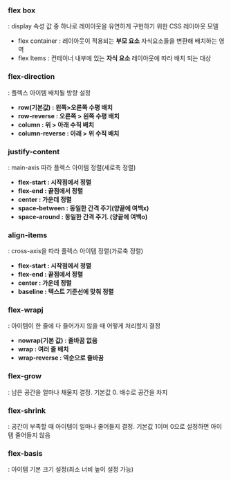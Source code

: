 
### flex box
: display 속성 값 중 하나로 레이아웃을 유연하게 구현하기 위한 CSS 레이아웃 모델

+ flex container
	: 레이아웃이 적용되는 **부모 요소** 
	자식요소들을 변환해 배치하는 영역
+ flex Items
	: 컨테이너 내부에 있는 **자식 요소**
	레이아웃에 따라 배치 되는 대상


### flex-direction
: 플렉스 아이템 배치될 방향 설정
+ **row(기본값) : 왼쪽>오른쪽 수평 배치**
+ **row-reverse : 오른쪽 > 왼쪽 수평 배치**
+ **column : 위 > 아래 수직 배치**
+ **column-reverse : 아래 > 위 수직 배치**


### justify-content
: main-axis 따라 플렉스 아이템 정렬(세로축 정렬) 
+ **flex-start : 시작점에서 정렬**
+ **flex-end : 끝점에서 정렬**
+ **center : 가운데 정렬**
+ **space-between : 동일한 간격 주기(양끝에 여백x)**
+ **space-around : 동일한 간격 주기. (양끝에 여백o)**

### align-items
: cross-axis을 따라 플렉스 아이템 정렬(가로축 정렬)
+ **flex-start : 시작점에서 정렬**
+ **flex-end : 끝점에서 정렬**
+ **center : 가운데 정렬**
+ **baseline : 텍스트 기준선에 맞춰 정렬**

### flex-wrapj
: 아이템이 한 줄에 다 들어가지 않을 때 어떻게 처리할지 결정
+ **nowrap(기본 값) : 줄바꿈 없음**
+ **wrap : 여러 줄 배치**
+ **wrap-reverse : 역순으로 줄바꿈**

### flex-grow
: 남은 공간을 얼마나 채울지 결정. 기본값 0. 배수로 공간을 차지

### flex-shrink
: 공간이 부족할 때 아이템이 얼마나 줄어들지 결정. 기본값 1이며 0으로 설정하면 아이템 줄어들지 않음

### flex-basis
: 아이템 기본 크기 설정(최소 너비 높이 설정 가능)